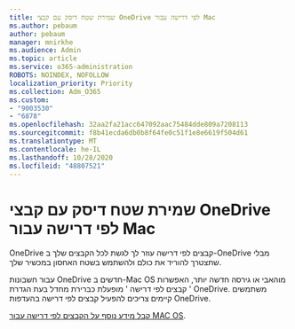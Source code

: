 ```yaml
---
title: שמירת שטח דיסק עם קבצי OneDrive לפי דרישה עבור Mac
ms.author: pebaum
author: pebaum
manager: mnirkhe
ms.audience: Admin
ms.topic: article
ms.service: o365-administration
ROBOTS: NOINDEX, NOFOLLOW
localization_priority: Priority
ms.collection: Adm_O365
ms.custom:
- "9003530"
- "6878"
ms.openlocfilehash: 32aa2fa21acc647092aac75484dde809a7208113
ms.sourcegitcommit: f8b41ecda6db0b8f64fe0c51f1e8e6619f504d61
ms.translationtype: MT
ms.contentlocale: he-IL
ms.lasthandoff: 10/28/2020
ms.locfileid: "48807521"
---
```

# <a name="save-disk-space-with-onedrive-files-on-demand-for-mac"></a>שמירת שטח דיסק עם קבצי OneDrive לפי דרישה עבור Mac

OneDrive קבצים לפי דרישה עוזר לך לגשת לכל הקבצים שלך ב-OneDrive מבלי שתצטרך להוריד את כולם ולהשתמש בשטח האחסון במכשיר שלך.  

עבור חשבונות OneDrive חדשים ב-Mac OS מוהאבי או גירסה חדשה יותר, האפשרות ' קבצים לפי דרישה ' מופעלת כברירת מחדל בעת הגדרת OneDrive. משתמשים קיימים צריכים להפעיל קבצים לפי דרישה בהעדפות OneDrive.  

[קבל מידע נוסף על הקבצים לפי דרישה עבור MAC OS](https://support.microsoft.com/office/529f6d53-e572-4922-a585-e7a318c135f0).
